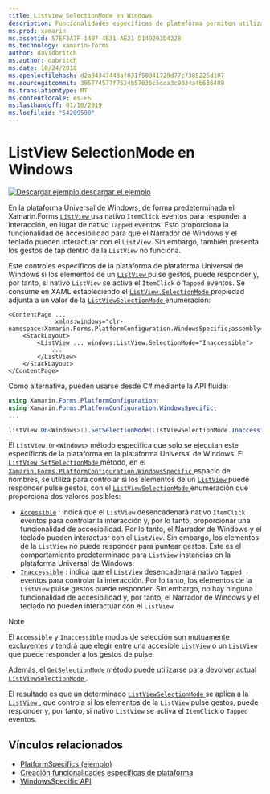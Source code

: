 ```yaml
---
title: ListView SelectionMode en Windows
description: Funcionalidades específicas de plataforma permiten utilizar la funcionalidad que solo está disponible en una plataforma concreta, sin necesidad de implementar los representadores personalizados o los efectos. En este artículo se explica cómo consumir el Windows específicos de la plataforma que controla si los elementos en una ListView pueden responder a pulse gestos.
ms.prod: xamarin
ms.assetid: 57EF3A7F-1407-4B31-AE21-D149293D4228
ms.technology: xamarin-forms
author: davidbritch
ms.author: dabritch
ms.date: 10/24/2018
ms.openlocfilehash: d2a94347448af031f50341729d77c7385225d107
ms.sourcegitcommit: 395774577f7524b57035c5cca3c9034a4b636489
ms.translationtype: MT
ms.contentlocale: es-ES
ms.lasthandoff: 01/10/2019
ms.locfileid: "54209590"
---
```

# <a name="listview-selectionmode-on-windows"></a>ListView SelectionMode en Windows

[![Descargar ejemplo](~/media/shared/download.png) descargar el ejemplo](https://developer.xamarin.com/samples/xamarin-forms/userinterface/platformspecifics/)

En la plataforma Universal de Windows, de forma predeterminada el Xamarin.Forms [ `ListView` ](xref:Xamarin.Forms.ListView) usa nativo `ItemClick` eventos para responder a interacción, en lugar de nativo `Tapped` eventos. Esto proporciona la funcionalidad de accesibilidad para que el Narrador de Windows y el teclado pueden interactuar con el `ListView`. Sin embargo, también presenta los gestos de tap dentro de la `ListView` no funciona.

Este controles específicos de la plataforma de plataforma Universal de Windows si los elementos de un [ `ListView` ](xref:Xamarin.Forms.ListView) pulse gestos, puede responder y, por tanto, si nativo `ListView` se activa el `ItemClick` o `Tapped` eventos. Se consume en XAML estableciendo el [ `ListView.SelectionMode` ](xref:Xamarin.Forms.PlatformConfiguration.WindowsSpecific.ListView.SelectionModeProperty) propiedad adjunta a un valor de la [ `ListViewSelectionMode` ](xref:Xamarin.Forms.PlatformConfiguration.WindowsSpecific.ListViewSelectionMode) enumeración:

```xaml
<ContentPage ...
             xmlns:windows="clr-namespace:Xamarin.Forms.PlatformConfiguration.WindowsSpecific;assembly=Xamarin.Forms.Core">
    <StackLayout>
        <ListView ... windows:ListView.SelectionMode="Inaccessible">
            ...
        </ListView>
    </StackLayout>
</ContentPage>
```

Como alternativa, pueden usarse desde C# mediante la API fluida:

```csharp
using Xamarin.Forms.PlatformConfiguration;
using Xamarin.Forms.PlatformConfiguration.WindowsSpecific;
...

listView.On<Windows>().SetSelectionMode(ListViewSelectionMode.Inaccessible);
```

El `ListView.On<Windows>` método especifica que solo se ejecutan este específicos de la plataforma en la plataforma Universal de Windows. El [ `ListView.SetSelectionMode` ](xref:Xamarin.Forms.PlatformConfiguration.WindowsSpecific.ListView.SetSelectionMode(Xamarin.Forms.IPlatformElementConfiguration{Xamarin.Forms.PlatformConfiguration.Windows,Xamarin.Forms.ListView},Xamarin.Forms.PlatformConfiguration.WindowsSpecific.ListViewSelectionMode)) método, en el [ `Xamarin.Forms.PlatformConfiguration.WindowsSpecific` ](xref:Xamarin.Forms.PlatformConfiguration.WindowsSpecific) espacio de nombres, se utiliza para controlar si los elementos de un [ `ListView` ](xref:Xamarin.Forms.ListView) puede responder pulse gestos, con el [ `ListViewSelectionMode` ](xref:Xamarin.Forms.PlatformConfiguration.WindowsSpecific.ListViewSelectionMode) enumeración que proporciona dos valores posibles:

- [`Accessible`](xref:Xamarin.Forms.PlatformConfiguration.WindowsSpecific.ListViewSelectionMode.Accessible) : indica que el `ListView` desencadenará nativo `ItemClick` eventos para controlar la interacción y, por lo tanto, proporcionar una funcionalidad de accesibilidad. Por lo tanto, el Narrador de Windows y el teclado pueden interactuar con el `ListView`. Sin embargo, los elementos de la `ListView` no puede responder para puntear gestos. Este es el comportamiento predeterminado para `ListView` instancias en la plataforma Universal de Windows.
- [`Inaccessible`](xref:Xamarin.Forms.PlatformConfiguration.WindowsSpecific.ListViewSelectionMode.Inaccessible) : indica que el `ListView` desencadenará nativo `Tapped` eventos para controlar la interacción. Por lo tanto, los elementos de la `ListView` pulse gestos puede responder. Sin embargo, no hay ninguna funcionalidad de accesibilidad y, por tanto, el Narrador de Windows y el teclado no pueden interactuar con el `ListView`.

> [!NOTE]
> El `Accessible` y `Inaccessible` modos de selección son mutuamente excluyentes y tendrá que elegir entre una accesible [ `ListView` ](xref:Xamarin.Forms.ListView) o un `ListView` que puede responder a los gestos de pulse.

Además, el [ `GetSelectionMode` ](xref:Xamarin.Forms.PlatformConfiguration.WindowsSpecific.ListView.GetSelectionMode(Xamarin.Forms.IPlatformElementConfiguration{Xamarin.Forms.PlatformConfiguration.Windows,Xamarin.Forms.ListView})) método puede utilizarse para devolver actual [ `ListViewSelectionMode` ](xref:Xamarin.Forms.PlatformConfiguration.WindowsSpecific.ListViewSelectionMode).

El resultado es que un determinado [ `ListViewSelectionMode` ](xref:Xamarin.Forms.PlatformConfiguration.WindowsSpecific.ListViewSelectionMode) se aplica a la [ `ListView` ](xref:Xamarin.Forms.ListView), que controla si los elementos de la `ListView` pulse gestos, puede responder y, por tanto, si nativo `ListView` se activa el `ItemClick` o `Tapped` eventos.

## <a name="related-links"></a>Vínculos relacionados

- [PlatformSpecifics (ejemplo)](https://developer.xamarin.com/samples/xamarin-forms/userinterface/platformspecifics/)
- [Creación funcionalidades específicas de plataforma](~/xamarin-forms/platform/platform-specifics/index.md#creating-platform-specifics)
- [WindowsSpecific API](xref:Xamarin.Forms.PlatformConfiguration.WindowsSpecific)
